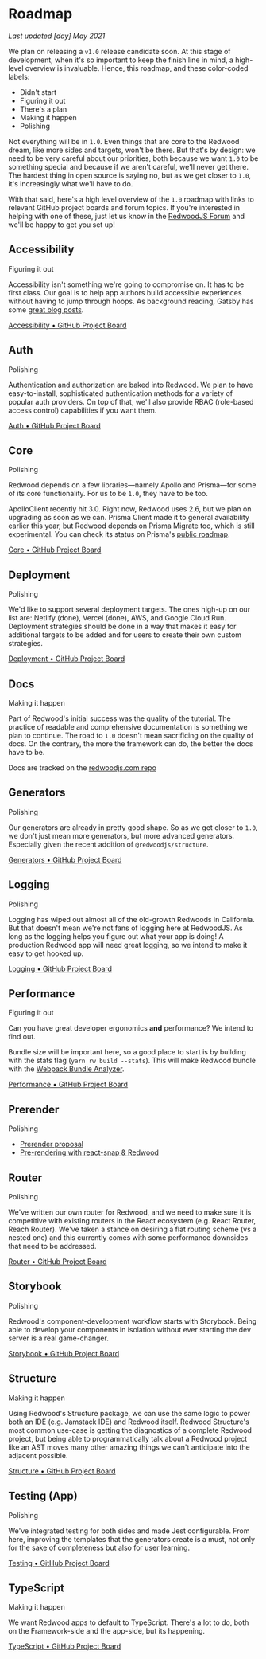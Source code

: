 # Roadmap

_Last updated [day] May 2021_

We plan on releasing a `v1.0` release candidate soon. At this stage of development, when it's so important to keep the finish line in mind, a high-level overview is invaluable. Hence, this roadmap, and these color-coded labels:

- <span id="status-0" class="font-mono">Didn't start</span>
- <span id="status-1" class="font-mono">Figuring it out</span>
- <span id="status-2" class="font-mono">There's a plan</span>
- <span id="status-3" class="font-mono">Making it happen</span>
- <span id="status-4" class="font-mono">Polishing</span>

Not everything will be in `1.0`. Even things that are core to the Redwood dream, like more sides and targets, won't be there. But that's by design: we need to be very careful about our priorities, both because we want `1.0` to be something special and because if we aren't careful, we'll never get there. 
The hardest thing in open source is saying no, but as we get closer to `1.0`, it's increasingly what we'll have to do.

With that said, here's a high level overview of the `1.0` roadmap with links to relevant GitHub project boards and forum topics. If you're interested in helping with one of these, just let us know in the [RedwoodJS Forum](https://community.redwoodjs.com/) and we'll be happy to get you set up!

## Accessibility

<span id="status-4" class="font-mono">Figuring it out</span>

Accessibility isn't something we're going to compromise on. It has to be first class. Our goal is to help app authors build accessible experiences without having to jump through hoops. As background reading, Gatsby has some [great blog posts](https://www.gatsbyjs.org/blog/2020-02-10-accessible-client-side-routing-improvements/).

[Accessibility • GitHub Project Board](https://github.com/redwoodjs/redwood/projects/5)

## Auth

<span id="status-4" class="font-mono">Polishing</span>

Authentication and authorization are baked into Redwood. We plan to have easy-to-install, sophisticated authentication methods for a variety of popular auth providers. On top of that, we'll also provide RBAC (role-based access control) capabilities if you want them.

[Auth • GitHub Project Board](https://github.com/redwoodjs/redwood/projects/6)

## Core

<span id="status-4" class="font-mono">Polishing</span>

Redwood depends on a few libraries&mdash;namely Apollo and Prisma&mdash;for some of its core functionality. For us to be `1.0`, they have to be too. 

ApolloClient recently hit 3.0. Right now, Redwood uses 2.6, but we plan on upgrading as soon as we can. Prisma Client made it to general availability earlier this year, but Redwood depends on Prisma Migrate too, which is still experimental. You can check its status on Prisma's [public roadmap](https://www.notion.so/Prisma-public-roadmap-50766227b779464ab98899accb98295f).

[Core • GitHub Project Board](https://github.com/redwoodjs/redwood/projects/14)

## Deployment

<span id="status-4" class="font-mono">Polishing</span>

We'd like to support several deployment targets. The ones high-up on our list are: Netlify (done), Vercel (done), AWS, and Google Cloud Run. Deployment strategies should be done in a way that makes it easy for additional targets to be added and for users to create their own custom strategies.

[Deployment • GitHub Project Board](https://github.com/redwoodjs/redwood/projects/9)

## Docs

<span id="status-3" class="font-mono">Making it happen</span>

Part of Redwood's initial success was the quality of the tutorial. The practice of readable and comprehensive documentation is something we plan to continue. The road to `1.0` doesn't mean sacrificing on the quality of docs. On the contrary, the more the framework can do, the better the docs have to be.

Docs are tracked on the [redwoodjs.com repo](https://github.com/redwoodjs/redwoodjs.com/projects/1)

## Generators

<span id="status-4" class="font-mono">Polishing</span>

Our generators are already in pretty good shape. So as we get closer to `1.0`, we don't just mean more generators, but more advanced generators. Especially given the recent addition of `@redwoodjs/structure`.

[Generators • GitHub Project Board](https://github.com/redwoodjs/redwood/projects/13)

## Logging

<span id="status-4" class="font-mono">Polishing</span>

Logging has wiped out almost all of the old-growth Redwoods in California. But that doesn't mean we're not fans of logging here at RedwoodJS. As long as the logging helps you figure out what your app is doing! A production Redwood app will need great logging, so we intend to make it easy to get hooked up.

[Logging • GitHub Project Board](https://github.com/redwoodjs/redwood/projects/7)

## Performance

<span id="status-1" class="font-mono">Figuring it out</span>

Can you have great developer ergonomics **and** performance? We intend to find out.

Bundle size will be important here, so a good place to start is by building with the stats flag (`yarn rw build --stats`). This will make Redwood bundle with the [Webpack Bundle Analyzer](https://github.com/webpack-contrib/webpack-bundle-analyzer).

[Performance • GitHub Project Board](https://github.com/redwoodjs/redwood/projects/10)

## Prerender

<span id="status-4" class="font-mono">Polishing</span>

- [Prerender proposal](https://community.redwoodjs.com/t/prerender-proposal/849)
- [Pre-rendering with react-snap & Redwood](https://community.redwoodjs.com/t/pre-rendering-with-react-snap-redwood/863)

## Router

<span id="status-4" class="font-mono">Polishing</span>

We've written our own router for Redwood, and we need to make sure it is competitive with existing routers in the React ecosystem (e.g. React Router, Reach Router). We've taken a stance on desiring a flat routing scheme (vs a nested one) and this currently comes with some performance downsides that need to be addressed.

[Router • GitHub Project Board](https://github.com/redwoodjs/redwood/projects/11)

## Storybook

<span id="status-4" class="font-mono">Polishing</span>

Redwood's component-development workflow starts with Storybook. Being able to develop your components in isolation without ever starting the dev server is a real game-changer.

[Storybook • GitHub Project Board](https://github.com/redwoodjs/redwood/projects/8)

## Structure

<span id="status-3" class="font-mono">Making it happen</span>

Using Redwood's Structure package, we can use the same logic to power both an IDE (e.g. Jamstack IDE) and Redwood itself. Redwood Structure's most common use-case is getting the diagnostics of a complete Redwood project, but being able to programmatically talk about a Redwood project like an AST moves many other amazing things we can't anticipate into the adjacent possible.

[Structure • GitHub Project Board](https://github.com/redwoodjs/redwood/projects/12)

## Testing (App)

<span id="status-4" class="font-mono">Polishing</span>

We've integrated testing for both sides and made Jest configurable. From here, improving the templates that the generators create is a must, not only for the sake of completeness but also for user learning.

[Testing • GitHub Project Board](https://github.com/redwoodjs/redwood/projects/4)

## TypeScript

<span id="status-3" class="font-mono">Making it happen</span>

We want Redwood apps to default to TypeScript. There's a lot to do, both on the Framework-side and the app-side, but its happening.

[TypeScript • GitHub Project Board](https://github.com/redwoodjs/redwood/projects/2)
